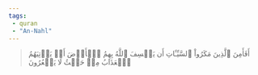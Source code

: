 ```yaml
---
tags: 
 - quran 
 - "An-Nahl"
---
```


> أَفَأَمِنَ ٱلَّذِينَ مَكَرُواْ ٱلسَّيِّـَٔاتِ أَن يَخۡسِفَ ٱللَّهُ بِهِمُ ٱلۡأَرۡضَ أَوۡ يَأۡتِيَهُمُ ٱلۡعَذَابُ مِنۡ حَيۡثُ لَا يَشۡعُرُونَ
